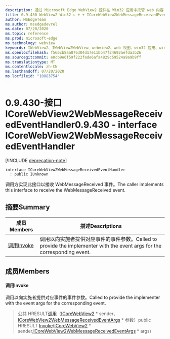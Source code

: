 ```yaml
---
description: 通过 Microsoft Edge WebView2 控件在 Win32 应用中托管 web 内容
title: 0.9.430-WebView2 Win32 c + + ICoreWebView2WebMessageReceivedEventHandler
author: MSEdgeTeam
ms.author: msedgedevrel
ms.date: 07/20/2020
ms.topic: reference
ms.prod: microsoft-edge
ms.technology: webview
keywords: IWebView2、IWebView2WebView、webview2、web 视图、win32 应用、win32、edge、ICoreWebView2、ICoreWebView2Host、浏览器控件、边缘 html
ms.openlocfilehash: f566cb8aa876304d17e11bb47f24692aefda3b26
ms.sourcegitcommit: e0cb9e6f59f222fade6afa4829c59524a9a9b9ff
ms.translationtype: MT
ms.contentlocale: zh-CN
ms.lasthandoff: 07/20/2020
ms.locfileid: "10883754"
---
```

# <span data-ttu-id="60ed5-104">0.9.430-接口 ICoreWebView2WebMessageReceivedEventHandler</span><span class="sxs-lookup"><span data-stu-id="60ed5-104">0.9.430 - interface ICoreWebView2WebMessageReceivedEventHandler</span></span> 

[!INCLUDE [deprecation-note](../../includes/deprecation-note.md)]

```
interface ICoreWebView2WebMessageReceivedEventHandler
  : public IUnknown
```

<span data-ttu-id="60ed5-105">调用方实现此接口以接收 WebMessageReceived 事件。</span><span class="sxs-lookup"><span data-stu-id="60ed5-105">The caller implements this interface to receive the WebMessageReceived event.</span></span>

## <span data-ttu-id="60ed5-106">摘要</span><span class="sxs-lookup"><span data-stu-id="60ed5-106">Summary</span></span>

 <span data-ttu-id="60ed5-107">成员</span><span class="sxs-lookup"><span data-stu-id="60ed5-107">Members</span></span>                        | <span data-ttu-id="60ed5-108">描述</span><span class="sxs-lookup"><span data-stu-id="60ed5-108">Descriptions</span></span>
--------------------------------|---------------------------------------------
[<span data-ttu-id="60ed5-109">调用</span><span class="sxs-lookup"><span data-stu-id="60ed5-109">Invoke</span></span>](#invoke) | <span data-ttu-id="60ed5-110">调用以向实施者提供对应事件的事件参数。</span><span class="sxs-lookup"><span data-stu-id="60ed5-110">Called to provide the implementer with the event args for the corresponding event.</span></span>

## <span data-ttu-id="60ed5-111">成员</span><span class="sxs-lookup"><span data-stu-id="60ed5-111">Members</span></span>

#### <span data-ttu-id="60ed5-112">调用</span><span class="sxs-lookup"><span data-stu-id="60ed5-112">Invoke</span></span> 

<span data-ttu-id="60ed5-113">调用以向实施者提供对应事件的事件参数。</span><span class="sxs-lookup"><span data-stu-id="60ed5-113">Called to provide the implementer with the event args for the corresponding event.</span></span>

> <span data-ttu-id="60ed5-114">公共 HRESULT[调用](#invoke)（[ICoreWebView2](ICoreWebView2.md) \* sender、[ICoreWebView2WebMessageReceivedEventArgs](ICoreWebView2WebMessageReceivedEventArgs.md) \* 参数）</span><span class="sxs-lookup"><span data-stu-id="60ed5-114">public HRESULT [Invoke](#invoke)([ICoreWebView2](ICoreWebView2.md) \* sender,[ICoreWebView2WebMessageReceivedEventArgs](ICoreWebView2WebMessageReceivedEventArgs.md) \* args)</span></span>

